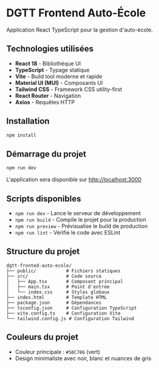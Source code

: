 # DGTT Frontend Auto-École

Application React TypeScript pour la gestion d'auto-école.

## Technologies utilisées

- **React 18** - Bibliothèque UI
- **TypeScript** - Typage statique
- **Vite** - Build tool moderne et rapide
- **Material UI (MUI)** - Composants UI
- **Tailwind CSS** - Framework CSS utility-first
- **React Router** - Navigation
- **Axios** - Requêtes HTTP

## Installation

```bash
npm install
```

## Démarrage du projet

```bash
npm run dev
```

L'application sera disponible sur [http://localhost:3000](http://localhost:3000)

## Scripts disponibles

- `npm run dev` - Lance le serveur de développement
- `npm run build` - Compile le projet pour la production
- `npm run preview` - Prévisualise le build de production
- `npm run lint` - Vérifie le code avec ESLint

## Structure du projet

```
dgtt-fronted-auto-ecole/
├── public/           # Fichiers statiques
├── src/              # Code source
│   ├── App.tsx       # Composant principal
│   ├── main.tsx      # Point d'entrée
│   └── index.css     # Styles globaux
├── index.html        # Template HTML
├── package.json      # Dépendances
├── tsconfig.json     # Configuration TypeScript
├── vite.config.ts    # Configuration Vite
└── tailwind.config.js # Configuration Tailwind
```

## Couleurs du projet

- Couleur principale : `#50C786` (vert)
- Design minimaliste avec noir, blanc et nuances de gris


